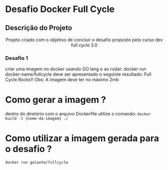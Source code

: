 # Desafio Docker Full Cycle

## Descrição do Projeto
<p align="center">Projeto criado com o objetivo de concluir o desafio proposto pelo curso dev full cycle 3.0</p>

<h3>Desafio 1</h3>

criar uma imagem no docker usando GO lang e ao rodar:
docker run docker-name/fullcycle
deve ser apresentado o seguinte resultado: Full Cycle Rocks!!
Obs:
A imagem deve ter no máximo 2mb

# Como gerar a imagem ?
 dentro do diretório com o arquivo Dockerfile utilize o comando:
    `docker build -t {nome-da-imagem} ./`

# Como utilizar a imagem gerada para o desafio ?
    docker run galante/fullcycle